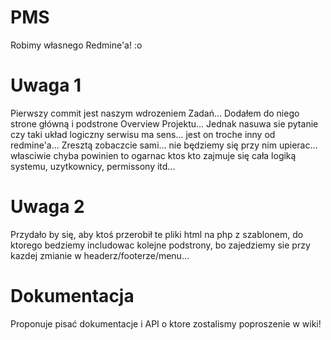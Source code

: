 PMS
===

Robimy własnego Redmine'a! :o

Uwaga 1
=======

Pierwszy commit jest naszym wdrozeniem Zadań... Dodałem do niego strone główną i podstrone Overview Projektu... Jednak nasuwa sie pytanie czy taki układ logiczny serwisu ma sens... jest on troche inny od redmine'a... Zresztą zobaczcie sami... nie będziemy się przy nim upierac... własciwie chyba powinien to ogarnac ktos kto zajmuje się cała logiką systemu, uzytkownicy, permissony itd...

Uwaga 2
=======

Przydało by się, aby ktoś przerobił te pliki html na php z szablonem, do ktorego bedziemy includowac kolejne podstrony, bo zajedziemy sie przy kazdej zmianie w headerz/footerze/menu...

Dokumentacja
============

Proponuje pisać dokumentacje i API o ktore zostalismy poproszenie w wiki!
